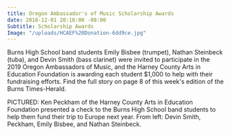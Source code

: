 ```yaml
---
title: Oregon Ambassador's of Music Scholarship Awards
date: 2018-12-01 20:18:00 -08:00
Subtitle: Scholarship Awards
Image: "/uploads/HCAEF%20Donation-6dd9ce.jpg"
---
```


Burns High School band students Emily Bisbee (trumpet), Nathan Steinbeck (tuba), and Devin Smith (bass clarinet) were invited to participate in the 2019 Oregon Ambassadors of Music, and the Harney County Arts in Education Foundation is awarding each student $1,000 to help with their fundraising efforts. Find the full story on page 8 of this week's edition of the Burns Times-Herald. 

PICTURED: Ken Peckham of the Harney County Arts in Education Foundation presented a check to the Burns High School band students to help them fund their trip to Europe next year. From left: Devin Smith, Peckham, Emily Bisbee, and Nathan Steinbeck.